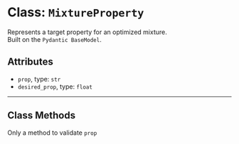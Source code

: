 # Class: `MixtureProperty`

Represents a target property for an optimized mixture. <br>
Built on the `Pydantic BaseModel`.

## Attributes

* `prop`, type: `str` <br>
* `desired_prop`, type: `float` <br>

---
## Class Methods

Only a method to validate `prop`
